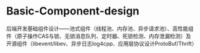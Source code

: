 # Basic-Component-design
后端开发基础组件设计——池式组件（线程池、内存池、异步请求池）、高性能组件（原子操作CAS与锁、无锁消息队列、定时器、死锁检测、内存泄漏检测）及开源组件（libevent/libev、异步日志log4cpp、应用层协议设计ProtoBuf/Thrift）
